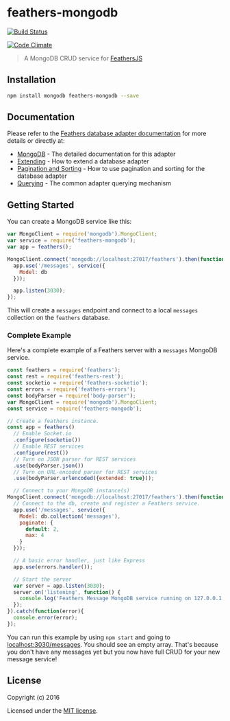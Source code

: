 feathers-mongodb
================

[![Build Status](https://travis-ci.org/feathersjs/feathers-mongodb.png?branch=master)](https://travis-ci.org/feathersjs/feathers-mongodb)

[![Code Climate](https://codeclimate.com/github/feathersjs/feathers-mongodb.png)](https://codeclimate.com/github/feathersjs/feathers-mongodb)

> A MongoDB CRUD service for [FeathersJS](http://feathersjs.com)


## Installation

```bash
npm install mongodb feathers-mongodb --save
```

## Documentation

Please refer to the [Feathers database adapter documentation](http://docs.feathersjs.com/databases/readme.html) for more details or directly at:

- [MongoDB](http://docs.feathersjs.com/databases/mongodb.html) - The detailed documentation for this adapter
- [Extending](http://docs.feathersjs.com/databases/extending.html) - How to extend a database adapter
- [Pagination and Sorting](http://docs.feathersjs.com/databases/pagination.html) - How to use pagination and sorting for the database adapter
- [Querying](http://docs.feathersjs.com/databases/querying.html) - The common adapter querying mechanism

## Getting Started

You can create a MongoDB service like this:

```js
var MongoClient = require('mongodb').MongoClient;
var service = require('feathers-mongodb');
var app = feathers();

MongoClient.connect('mongodb://localhost:27017/feathers').then(function(db){
  app.use('/messages', service({
    Model: db
  }));

  app.listen(3030);
});
```

This will create a `messages` endpoint and connect to a local `messages` collection on the `feathers` database.


### Complete Example

Here's a complete example of a Feathers server with a `messages` MongoDB service.

```js
const feathers = require('feathers');
const rest = require('feathers-rest');
const socketio = require('feathers-socketio');
const errors = require('feathers-errors');
const bodyParser = require('body-parser');
var MongoClient = require('mongodb').MongoClient;
const service = require('feathers-mongodb');

// Create a feathers instance.
const app = feathers()
  // Enable Socket.io
  .configure(socketio())
  // Enable REST services
  .configure(rest())
  // Turn on JSON parser for REST services
  .use(bodyParser.json())
  // Turn on URL-encoded parser for REST services
  .use(bodyParser.urlencoded({extended: true}));

  // Connect to your MongoDB instance(s)
MongoClient.connect('mongodb://localhost:27017/feathers').then(function(db){
  // Connect to the db, create and register a Feathers service.
  app.use('/messages', service({
    Model: db.collection('messages'),
    paginate: {
      default: 2,
      max: 4
    }
  }));

  // A basic error handler, just like Express
  app.use(errors.handler());

  // Start the server
  var server = app.listen(3030);
  server.on('listening', function() {
    console.log('Feathers Message MongoDB service running on 127.0.0.1:3030');
  });
}).catch(function(error){
  console.error(error);
});
```

You can run this example by using `npm start` and going to [localhost:3030/messages](http://localhost:3030/messages). You should see an empty array. That's because you don't have any messages yet but you now have full CRUD for your new message service!

## License

Copyright (c) 2016

Licensed under the [MIT license](LICENSE).
